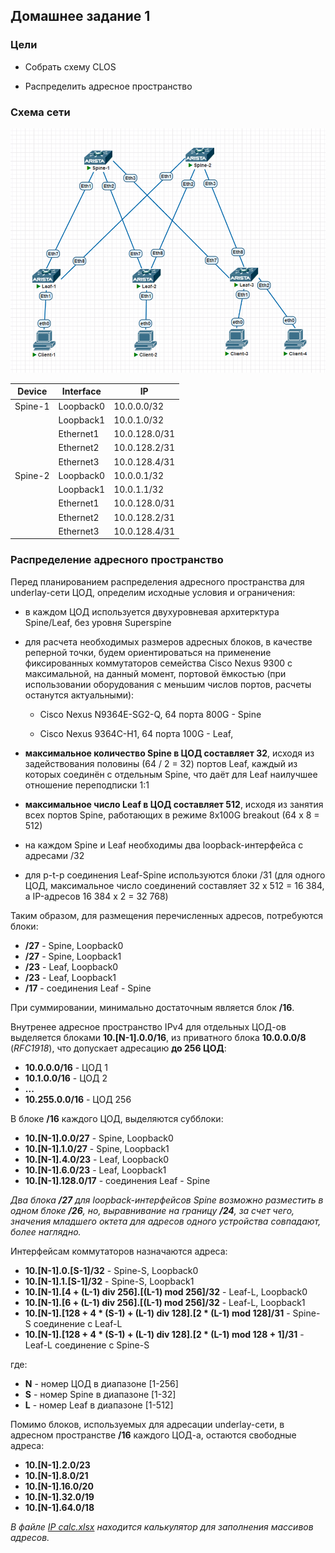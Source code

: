 ## Домашнее задание 1

### Цели

- Собрать схему CLOS

- Распределить адресное пространство

### Схема сети
![Network scheme](Clos.png)

|Device|Interface|IP|
|-|-|-|
|Spine-1|Loopback0|10.0.0.0/32|
|       |Loopback1|10.0.1.0/32|
|       |Ethernet1|10.0.128.0/31|
|       |Ethernet2|10.0.128.2/31|
|       |Ethernet3|10.0.128.4/31|
|Spine-2|Loopback0|10.0.0.1/32|
|       |Loopback1|10.0.1.1/32|
|       |Ethernet1|10.0.128.0/31|
|       |Ethernet2|10.0.128.2/31|
|       |Ethernet3|10.0.128.4/31|


### Распределение адресного пространство

Перед планированием распределения адресного пространства для underlay-сети ЦОД, определим исходные условия и ограничения:

- в каждом ЦОД используется двухуровневая архитерктура Spine/Leaf, без уровня Superspine

- для расчета необходимых размеров адресных блоков, в качестве реперной точки, будем ориентироваться на применение фиксированных коммутаторов семейства Cisco Nexus 9300 с максимальной, на данный момент, портовой ёмкостью (при использовании оборудования с меньшим числов портов, расчеты останутся актуальными):

  - Cisco Nexus N9364E-SG2-Q, 64 порта 800G - Spine 

  - Cisco Nexus 9364C-H1, 64 порта 100G - Leaf, 

- **максимальное количество Spine в ЦОД составляет 32**, исходя из задействования половины (64 / 2 = 32) портов Leaf, каждый из которых соединён с отдельным Spine, что даёт для Leaf наилучшее отношение переподписки 1:1

- **максимальное число Leaf в ЦОД составляет 512**, исходя из занятия всех портов Spine, работающих в режиме 8x100G breakout (64 x 8 = 512)

- на каждом Spine и Leaf необходимы два loopback-интерфейса с адресами /32

- для p-t-p соединения Leaf-Spine используются блоки /31 (для одного ЦОД, максимальное число соединений составляет 32 x 512 = 16 384, а IP-адресов 16 384 x 2 = 32 768)

Таким образом, для размещения перечисленных адресов, потребуются блоки:

- **/27** - Spine, Loopback0
- **/27** - Spine, Loopback1
- **/23** - Leaf, Loopback0
- **/23** - Leaf, Loopback1
- **/17** - соединения Leaf - Spine

При суммировании, минимально достаточным является блок **/16**.

Внутренее адресное пространство IPv4 для отдельных ЦОД-ов выделяется блоками **10.[N-1].0.0/16**, из приватного блока **10.0.0.0/8** (*RFC1918*),
что допускает адресацию **до 256 ЦОД**:

- **10.0.0.0/16** - ЦОД 1
- **10.1.0.0/16** - ЦОД 2
- **...**
- **10.255.0.0/16** - ЦОД 256

В блоке **/16** каждого ЦОД, выделяются субблоки:

- **10.[N-1].0.0/27** - Spine, Loopback0
- **10.[N-1].1.0/27** - Spine, Loopback1
- **10.[N-1].4.0/23** - Leaf, Loopback0
- **10.[N-1].6.0/23** - Leaf, Loopback1
- **10.[N-1].128.0/17** - соединения Leaf - Spine

*Два блока **/27** для loopback-интерфейсов Spine возможно разместить в одном блоке **/26**, но, выравнивание на границу **/24**,
за счет чего, значения младшего октета для адресов одного устройства совпадают, более наглядно.*

Интерфейсам коммутаторов назначаются адреса:

- **10.[N-1].0.[S-1]/32** - Spine-S, Loopback0
- **10.[N-1].1.[S-1]/32** - Spine-S, Loopback1
- **10.[N-1].[4 + (L-1) div 256].[(L-1) mod 256]/32** - Leaf-L, Loopback0
- **10.[N-1].[6 + (L-1) div 256].[(L-1) mod 256]/32** - Leaf-L, Loopback1
- **10.[N-1].[128 + 4 * (S-1) + (L-1) div 128].[2 * (L-1) mod 128]/31** - Spine-S соединение с Leaf-L
- **10.[N-1].[128 + 4 * (S-1) + (L-1) div 128].[2 * (L-1) mod 128 + 1]/31** - Leaf-L соединение с Spine-S

где:

- **N** - номер ЦОД в диапазоне [1-256]
- **S** - номер Spine в диапазоне [1-32]
- **L** - номер Leaf  в диапазоне [1-512]

Помимо блоков, используемых для адресации underlay-сети, в адресном пространстве **/16** каждого ЦОД-а, остаются свободные адреса:

- **10.[N-1].2.0/23**
- **10.[N-1].8.0/21**
- **10.[N-1].16.0/20**
- **10.[N-1].32.0/19**
- **10.[N-1].64.0/18**

*В файле [IP calc.xlsx](https://github.com/IronWhale11/Otus-DC-networks-design/blob/main/labs/lab01/IP%20calc.xlsx) находится калькулятор для заполнения массивов адресов.*
